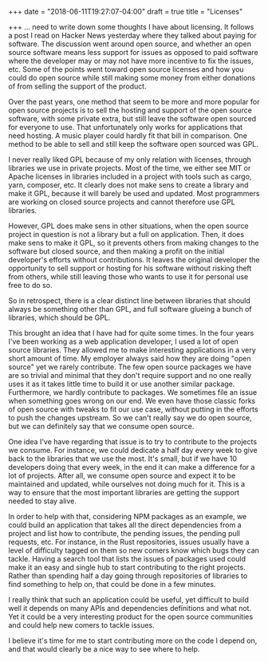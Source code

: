 +++
date = "2018-06-11T19:27:07-04:00"
draft = true
title = "Licenses"

+++
... need to write down some thoughts I have about licensing. It follows a post I read on Hacker News yesterday where they talked about paying for software. The discussion went around open source, and whether an open source software means less support for issues as opposed to paid software where the developer may or may not have more incentive to fix the issues, etc. Some of the points went toward open source licenses and how you could do open source while still making some money from either donations of from selling the support of the product.

Over the past years, one method that seem to be more and more popular for open source projects is to sell the hosting and support of the open source software, with some private extra, but still leave the software open sourced for everyone to use. That unfortunately only works for applications that need hosting. A music player could hardly fit that bill in comparison. One method to be able to sell and still keep the software open sourced was GPL.

I never really liked GPL because of my only relation with licenses, through libraries we use in private projects. Most of the time, we either see MIT or Apache licenses in libraries included in a project with tools such as cargo, yarn, composer, etc. It clearly does not make sens to create a library and make it GPL, because it will barely be used and updated. Most programmers are working on closed source projects and cannot therefore use GPL libraries.

However, GPL does make sens in other situations, when the open source project in question is not a library but a full on application. Then, it does make sens to make it GPL, so it prevents others from making changes to the software but closed source, and then making a profit on the initial developer's efforts without contributions. It leaves the original developer the opportunity to sell support or hosting for his software without risking theft from others, while still leaving those who wants to use it for personal use free to do so.

So in retrospect, there is a clear distinct line between libraries that should always be something other than GPL, and full software glueing a bunch of libraries, which should be GPL.

This brought an idea that I have had for quite some times. In the four years I've been working as a web application developer, I used a lot of open source libraries. They allowed me to make interesting applications in a very short amount of time. My employer always said how they are doing "open source" yet we rarely contribute. The few open source packages we have are so trivial and minimal that they don't require support and no one really uses it as it takes little time to build it or use another similar package. Furthermore, we hardly contribute to packages. We sometimes file an issue when something goes wrong on our end. We even have those classic forks of open source with tweaks to fit our use case, without putting in the efforts to push the changes upstream. So we can't really say we do open source, but we can definitely say that we consume open source.

One idea I've have regarding that issue is to try to contribute to the projects we consume. For instance, we could dedicate a half day every week to give back to the libraries that we use the most. It's small, but if we have 10 developers doing that every week, in the end it can make a difference for a lot of projects. After all, we consume open source and expect it to be maintained and updated, while ourselves not doing much for it. This is a way to ensure that the most important libraries are getting the support needed to stay alive.

In order to help with that, considering NPM packages as an example, we could build an application that takes all the direct dependencies from a project and list how to contribute, the pending issues, the pending pull requests, etc. For instance, in the Rust repositories, issues usually have a level of difficulty tagged on them so new comers know which bugs they can tackle. Having a search tool that lists the issues of packages used could make it an easy and single hub to start contributing to the right projects. Rather than spending half a day going through repositories of libraries to find something to help on, that could be done in a few minutes.

I really think that such an application could be useful, yet difficult to build well it depends on many APIs and dependencies definitions and what not. Yet it could be a very interesting product for the open source communities and could help new comers to tackle issues.

I believe it's time for me to start contributing more on the code I depend on, and that would clearly be a nice way to see where to help.